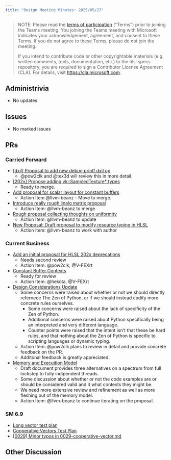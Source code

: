 ```yaml
---
title: "Design Meeting Minutes: 2025/05/27"
---
```


> NOTE: Please read the [terms of participation](DesignMeetingTerms.txt)
> ("Terms") prior to joining the Teams meeting.  You joining the Teams meeting
> with Microsoft indicates your acknowledgement, agreement, and consent to these
> Terms.  If you do not agree to these Terms, please do not join the meeting.
>
> If you intend to contribute code or other copyrightable materials (e.g.
> written comments, tools, documentation, etc.)  to the hlsl specs repository,
> you are required to sign a Contributor License Agreement (CLA).  For details,
> visit https://cla.microsoft.com.

## Administrivia
* No updates

## Issues
* No marked issues

## PRs

### Carried Forward

* [[dxil] Proposal to add new debug printf dxil op](https://github.com/microsoft/hlsl-specs/pull/324)
  * @pow2clk and @tex3d will review this in more detail.
* [[202x] Propose adding vk::SampledTexture* types](https://github.com/microsoft/hlsl-specs/pull/343)
  * Ready to merge.
* [Add proposal for scalar layout for constant buffers](https://github.com/microsoft/hlsl-specs/pull/317)
  * Action Item @llvm-beanz - Move to merge.
* [Introduce really rough linalg matrix proposal](https://github.com/microsoft/hlsl-specs/pull/404)
  * Action Item: @llvm-beanz to merge
* [Rough proposal collecting thoughts on uniformity](https://github.com/microsoft/hlsl-specs/pull/405)
  * Action Item: @llvm-beanz to update
* [New Proposal: Draft proposal to modify resource typing in HLSL](https://github.com/microsoft/hlsl-specs/pull/461)
  * Action item: @llvm-beanz to work with author

### Current Business
* [Add an initial proposal for HLSL 202x deprecations](https://github.com/microsoft/hlsl-specs/pull/488)
  * Needs second review
  * Action Item: @pow2clk, @V-FEXrt
* [Constant Buffer Contexts](https://github.com/microsoft/hlsl-specs/pull/497)
  * Ready for review
  * Action Item: @hekota, @V-FEXrt
* [Design Considerations Update](https://github.com/microsoft/hlsl-specs/pull/504)
  * Some concerns were raised about whether or not we should directly refernece The Zen of Python, or if we should instead codify more concrete rules ourselves.
    * Some concerns were raised about the lack of specificity of the Zen of Python.
    * Additional concerns were raised about Python specifically being an interpreted and very different language.
    * Counter points were raised that the intent isn't that these be hard rules, and that nothing about the Zen of Python is specific to scripting languages or dynamic typing.
  * Action Item: @pow2clk plans to review in detail and provide concrete feedback on the PR.
  * Additonal feedback is greatly appreciated.
* [Memory and Execuition Model](https://github.com/microsoft/hlsl-specs/pull/505)
  * Draft document provides three alternatives on a spectrum from full lockstep to fully indipendent threads.
  * Some discussion about whether or not the code examples are or should be considered valid and it what contexts they might be.
  * We need more extensive review and refinement as well as more fleshing out of the memory model.
  * Action Item: @llvm-beanz to continue iterating on the proposal.

### SM 6.9

* [Long vector test plan](https://github.com/microsoft/hlsl-specs/pull/421)
* [Cooperative Vectors Test Plan](https://github.com/microsoft/hlsl-specs/pull/428)
* [[0029] Minor typos in 0029-cooperative-vector.md](https://github.com/microsoft/hlsl-specs/pull/503)

## Other Discussion
